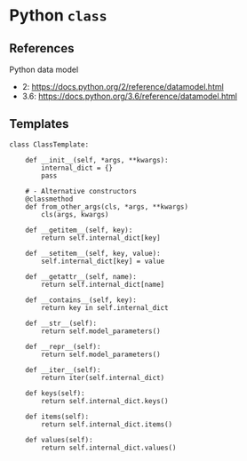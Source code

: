 # Python `class`


## References

Python data model
- 2: https://docs.python.org/2/reference/datamodel.html
- 3.6: https://docs.python.org/3.6/reference/datamodel.html

## Templates

~~~~
class ClassTemplate:

    def __init__(self, *args, **kwargs):
        internal_dict = {}
        pass

    # - Alternative constructors
    @classmethod
    def from_other_args(cls, *args, **kwargs)
        cls(args, kwargs)

    def __getitem__(self, key):
        return self.internal_dict[key]

    def __setitem__(self, key, value):
        self.internal_dict[key] = value

    def __getattr__(self, name):
        return self.internal_dict[name]

    def __contains__(self, key):
        return key in self.internal_dict

    def __str__(self):
        return self.model_parameters()

    def __repr__(self):
        return self.model_parameters()
    
    def __iter__(self):
        return iter(self.internal_dict)

    def keys(self):
        return self.internal_dict.keys()

    def items(self):
        return self.internal_dict.items()

    def values(self):
        return self.internal_dict.values()
~~~~
